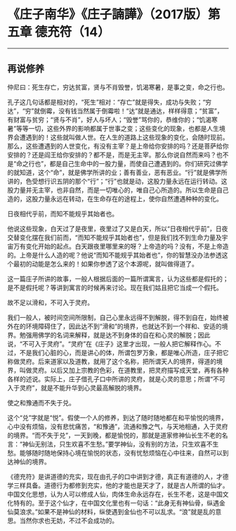 # 《庄子南华》《庄子諵譁》（2017版）第五章 德充符（14）

------

## 再说修养

仲尼曰：死生存亡，穷达贫富，贤与不肖毁誉，饥渴寒暑，是事之变，命之行也。

孔子这几句话都是相对的，“死生”相对：“存亡”就是得失，成功与失败；“穷达”，“穷”就倒霉，没有钱当然属于倒霉啦！“达”就是通达，样样得意；“贫富”，有财富与贫穷；“贤与不肖”，好人与坏人；“毁誉”骂你的，恭维你的；“饥渴寒暑”等等一切，这些外界的影响都属于世事之变；这些变化的现象，也都是人生境界会遭遇到的！这些就叫做人世。在人生的道路上这些现象的变化，会随时现前。那么，这些遭遇到的人世变化，有没有主宰？是上帝给你安排的吗？还是菩萨给你安排的？还是阎王给你安排的？都不是，而是无主宰。那么你说自然而来吗？也不是“命之行也”，都是自己生命中的一股力量，而使自己遭遇到的。你们研究过佛学的就知道，这个“命”，就是佛学所讲的业；善有善业，恶有恶业。“行”就是佛学所讲的，色受想行识五阴的那个“行”；“行”也就是动，这股力量永远在运行转动。这股力量并无主宰，也非自然，而是一切唯心的，唯自己心所造的。所以生命是自己造的，这股力量永远在转动，在生命存在的途程上，使你自然遭遇种种的变化。

日夜相代乎前，而知不能规乎其始者也。

他说这些现象，白天过了是夜里，夜里过了又是白天，所以“日夜相代乎前”，日夜交替变化摆在我们前而，“而知不能规乎其始者也”，但是我们找不到生命力量及宇宙万有变化开始的起点。白天跟夜里哪里来的呀？上帝造的吗？没有，不是上帝造的。上帝是什么人造的呢？他说“而知不能规乎其始者也”，你的智慧没办法参透这个最初的动能是怎么来的！如果你参透了这个本源呢，就叫做得道了。

这一篇庄子所讲的故事，一般人根据后面的一篇所谓寓言，认为这些都是假托的；是不是假托呢？等讲到寓言的时候再来讨论。现在我们姑且把它当成一个假托。

故不足以滑和，不可入于灵府。

我们一般人，被时间空间所限制，自己心里永远得不到解脱，得不到自在，始终被外在的环境障碍住了，因此达不到“滑和”的境界，也就达不到一个祥和、安适的境界。勉强用佛学的名词来解释，就是达不到身体的自在和心灵的解脱；因此说，“不可入于灵府”。“灵府”在《庄子》这里才出现，一般人把它解释作心。不过，不是我们心脏的心，而是讲心的体，所谓包罗万象，都是唯心所造，庄子把它称做灵府。后来道家以及道教，就用了这个名称，把所谓天人的境界，得道的境界，叫做灵府。以后又加上宗教的色彩，在道教里，把灵府描写成天堂，再有各种各样的述说。实际上，庄子借孔子口中所讲的灵府，就是心灵的意思；所谓“不可入于灵府”，就是不能升华到心灵最高解脱的境界。

使之和豫通而不失于兑。

这个“兑”字就是“悦”。假使一个人的修养，到达了随时随地都在和平愉悦的境界，心中没有烦恼，没有悲忧痛苦，“和豫通”，流通和豫之气，与天地相通，入于灵府的境界。“而不失于兑”，一天到晚，都是愉悦的，那就是道家修神仙长生不老的名言：“神仙无别法，只生欢喜不生愁。”要学神仙，没有别的方法，只生欢喜不生愁。能够随时随地保持心境在愉悦的状态，没有忧愁烦恼在心中往来，自然可以到达神仙的境界。

《德充符》是讲道德的充实，现在由孔子的口中讲到才德，真正有道德的人，才德学三样具备。道德行为都修到充实，他的才能也是天才了，就是古人所谓的仙才。中国文化思想，认为人可以修成人仙，肉体生命永远存在，长生不老，这是中国文化特有的。至于这个仙才，在中国文化里也有一句话：“此身无有神仙骨，纵遇金仙莫浪求。”如果不是神仙的材料，纵使遇到金仙也不可以乱求。“浪”就是乱的意思。当然你求也无妨，不过不会成功的。